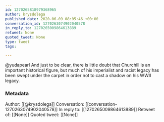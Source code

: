 ```yaml
---
id: 1270265818979368965
author: krysdolega
published_date: 2020-06-09 08:05:46 +00:00
conversation_id: 1270263074902040578
in_reply_to: 1270265009864613889
retweet: None
quoted_tweet: None
type: tweet
tags:

---
```


@yudapearl And just to be clear, there is little doubt that Churchill is an important historical figure, but much of his imperialist and racist legacy has been swept under the carpet in order not to cast a shadow on his WWII legacy.

### Metadata

Author: [[@krysdolega]]
Conversation: [[conversation-1270263074902040578]]
In reply to: [[1270265009864613889]]
Retweet of: [[None]]
Quoted tweet: [[None]]
